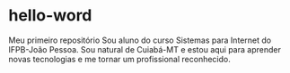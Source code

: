 # hello-word
Meu primeiro repositório
Sou aluno do curso Sistemas para Internet do IFPB-João Pessoa. Sou natural de Cuiabá-MT e estou aqui para aprender novas tecnologias e me tornar um profissional reconhecido.
